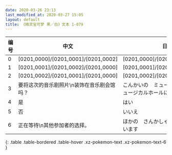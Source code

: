 ```yaml
---
date: 2020-03-26 23:13
last_modified_at: 2020-03-27 15:05
layout: default
title: 《精灵宝可梦 黑／白》文本 1-079
---
```

| 编号 | 中文 | 日文假名 | 日文汉字 |
| ---- | ---- | ---- | --- |
| 0 | [0201,0000]/[0201,0001]/[0201,0002] | [0201,0000]/[0201,0001]/[0201,0002] | [0201,0000]/[0201,0001]/[0201,0002] |
| 1 | [0201,0001]/[0201,0002]/[0201,0000] | [0201,0001]/[0201,0002]/[0201,0000] | [0201,0001]/[0201,0002]/[0201,0000] |
| 2 | [0201,0002]/[0201,0001]/[0201,0000] | [0201,0002]/[0201,0001]/[0201,0000] | [0201,0002]/[0201,0001]/[0201,0000] |
| 3 | 要将这次的音乐剧照片\n装饰在音乐剧会馆吗？ | こんかいの　ミュージカルショットを\nミュージカルホールに　かざりますか？ | 今回の　ミュージカルショットを\nミュージカルホールに　飾りますか？ |
| 4 | 是 | はい | はい |
| 5 | 否 | いいえ | いいえ |
| 6 | 正在等待\n其他参加者的选择。 | ほかの　さんかしゃの\nせんたくを まっています | 他の　参加者の\n選択を　待っています |
{: .table .table-bordered .table-hover .xz-pokemon-text .xz-pokemon-text-6 }